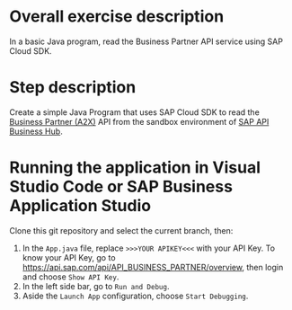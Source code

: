 # Overall exercise description
In a basic Java program, read the Business Partner API service using SAP Cloud SDK.

# Step description
Create a simple Java Program that uses SAP Cloud SDK to read the [Business Partner (A2X)](https://api.sap.com/api/API_BUSINESS_PARTNER/overview) API from the sandbox environment of [SAP API Business Hub](https://api.sap.com). 

# Running the application in Visual Studio Code or SAP Business Application Studio
Clone this git repository and select the current branch, then:
1. In the `App.java` file, replace `>>>YOUR APIKEY<<<` with your API Key. To know your API Key, go to https://api.sap.com/api/API_BUSINESS_PARTNER/overview, then login and choose `Show API Key`. 
2. In the left side bar, go to `Run and Debug`.
3. Aside the `Launch App` configuration, choose `Start Debugging`.
